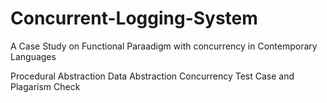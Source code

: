 # Concurrent-Logging-System

A Case Study on Functional Paraadigm with concurrency in Contemporary Languages

Procedural Abstraction
Data Abstraction
Concurrency
Test Case and Plagarism Check
